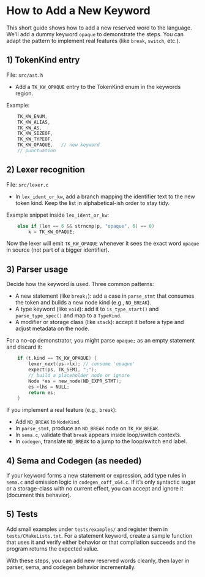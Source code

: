 # How to Add a New Keyword

This short guide shows how to add a new reserved word to the language. We'll add a dummy keyword `opaque` to demonstrate the steps. You can adapt the pattern to implement real features (like `break`, `switch`, etc.).

## 1) TokenKind entry

File: `src/ast.h`
- Add a `TK_KW_OPAQUE` entry to the TokenKind enum in the keywords region.

Example:
```c
    TK_KW_ENUM,
    TK_KW_ALIAS,
    TK_KW_AS,
    TK_KW_SIZEOF,
    TK_KW_TYPEOF,
    TK_KW_OPAQUE,   // new keyword
    // punctuation
```

## 2) Lexer recognition

File: `src/lexer.c`
- In `lex_ident_or_kw`, add a branch mapping the identifier text to the new token kind. Keep the list in alphabetical-ish order to stay tidy.

Example snippet inside `lex_ident_or_kw`:
```c
    else if (len == 6 && strncmp(p, "opaque", 6) == 0)
        k = TK_KW_OPAQUE;
```

Now the lexer will emit `TK_KW_OPAQUE` whenever it sees the exact word `opaque` in source (not part of a bigger identifier).

## 3) Parser usage

Decide how the keyword is used. Three common patterns:
- A new statement (like `break;`): add a case in `parse_stmt` that consumes the token and builds a new node kind (e.g., `ND_BREAK`).
- A type keyword (like `void`): add it to `is_type_start()` and `parse_type_spec()` and map to a `TypeKind`.
- A modifier or storage class (like `stack`): accept it before a type and adjust metadata on the node.

For a no-op demonstrator, you might parse `opaque;` as an empty statement and discard it:
```c
    if (t.kind == TK_KW_OPAQUE) {
        lexer_next(ps->lx); // consume 'opaque'
        expect(ps, TK_SEMI, ";");
        // build a placeholder node or ignore
        Node *es = new_node(ND_EXPR_STMT);
        es->lhs = NULL;
        return es;
    }
```

If you implement a real feature (e.g., `break`):
- Add `ND_BREAK` to `NodeKind`.
- In `parse_stmt`, produce an `ND_BREAK` node on `TK_KW_BREAK`.
- In `sema.c`, validate that `break` appears inside loop/switch contexts.
- In `codegen`, translate `ND_BREAK` to a jump to the loop/switch end label.

## 4) Sema and Codegen (as needed)

If your keyword forms a new statement or expression, add type rules in `sema.c` and emission logic in `codegen_coff_x64.c`. If it’s only syntactic sugar or a storage-class with no current effect, you can accept and ignore it (document this behavior).

## 5) Tests

Add small examples under `tests/examples/` and register them in `tests/CMakeLists.txt`. For a statement keyword, create a sample function that uses it and verify either behavior or that compilation succeeds and the program returns the expected value.

With these steps, you can add new reserved words cleanly, then layer in parser, sema, and codegen behavior incrementally.
